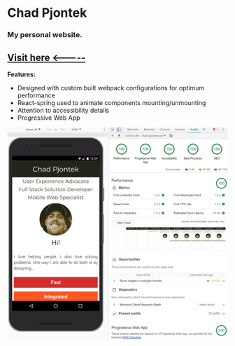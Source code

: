 # Chad Pjontek
### My personal website.
## [Visit here <-----](https://www.chad-pjontek.com/)

**Features:**
* Designed with custom built webpack configurations for optimum performance
* React-spring used to animate components mounting/unmounting
* Attention to accessibility details
* Progressive Web App

<img src="https://github.com/chadpjontek/resources/raw/master/images/portfolio-audit.jpg" title="Chad Pjontek's portfolio audit" alt="My portfolio website's Chrome audit scores showing 100% across the board.">
